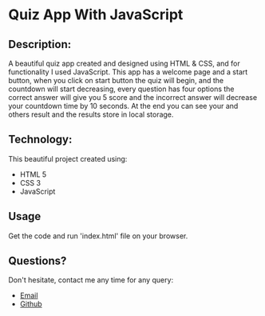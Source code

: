 # Quiz App With JavaScript

## Description:
A beautiful quiz app created and designed using HTML & CSS, and for functionality I used JavaScript.
This app has a welcome page and a start button, when you click on start button the quiz will begin, and the countdown will start decreasing, every question has four options the correct answer will give you 5 score and the incorrect answer will decrease your countdown time by 10 seconds.
At the end you can see your and others result and the results store in local storage.

## Technology:
This beautiful project created using:
- HTML 5
- CSS 3
- JavaScript


## Usage
Get the code and run 'index.html' file on your browser.

## Questions?

Don't hesitate, contact me any time for any query:

- [Email](mailto:aimalyar2018@gmail.com)
- [Github](https://github.com/aimalyarsajjid)
